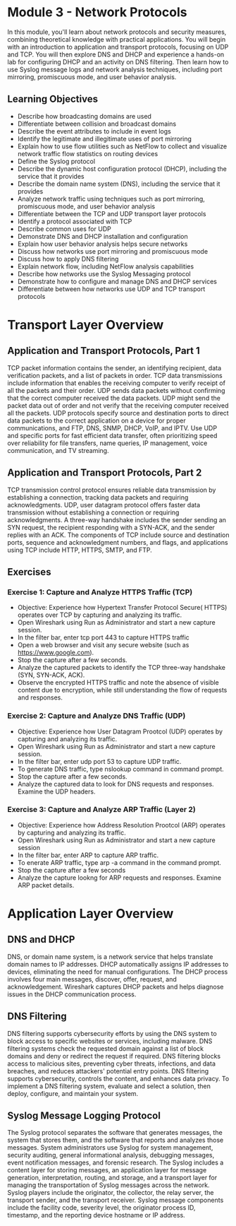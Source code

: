 # Module 3 - Network Protocols
In this module, you'll learn about network protocols and security measures, combining theoretical knowledge with practical applications. You will begin with an introduction to application and transport protocols, focusing on UDP and TCP. You will then explore DNS and DHCP and experience a hands-on lab for configuring DHCP and an activity on DNS filtering. Then learn how to use Syslog message logs and network analysis techniques, including port mirroring, promiscuous mode, and user behavior analysis.

## Learning Objectives
- Describe how broadcasting domains are used
- Differentiate between collision and broadcast domains
- Describe the event attributes to include in event logs
- Identify the legitimate and illegitimate uses of port mirroring
- Explain how to use flow utilities such as NetFlow to collect and visualize network traffic flow statistics on routing devices
- Define the Syslog protocol
- Describe the dynamic host configuration protocol (DHCP), including the service that it provides
- Describe the domain name system (DNS), including the service that it provides
- Analyze network traffic using techniques such as port mirroring, promiscuous mode, and user behavior analysis
- Differentiate between the TCP and UDP transport layer protocols
- Identify a protocol associated with TCP
- Describe common uses for UDP
- Demonstrate DNS and DHCP installation and configuration
- Explain how user behavior analysis helps secure networks
- Discuss how networks use port mirroring and promiscuous mode
- Discuss how to apply DNS filtering
- Explain network flow, including NetFlow analysis capabilities
- Describe how networks use the Syslog Messaging protocol
- Demonstrate how to configure and manage DNS and DHCP services
- Differentiate between how networks use UDP and TCP transport protocols

# Transport Layer Overview

## Application and Transport Protocols, Part 1
TCP packet information contains the sender, an identifying recipient, data verification packets, and a list of packets in order. TCP data transmissions include information that enables the receiving computer to verify receipt of all the packets and their order. UDP sends data packets without confirming that the correct computer received the data packets. UDP might send the packet data out of order and not verify that the receiving computer received all the packets. UDP protocols specify source and destination ports to direct data packets to the correct application on a device for proper communications, and FTP, DNS, SNMP, DHCP, VoIP, and IPTV. Use UDP and specific ports for fast efficient data transfer, often prioritizing speed over reliability for file transfers, name queries, IP management, voice communication, and TV streaming.

## Application and Transport Protocols, Part 2
TCP transmission control protocol ensures reliable data transmission by establishing a connection, tracking data packets and requiring acknowledgments. UDP, user datagram protocol offers faster data transmission without establishing a connection or requiring acknowledgments. A three-way handshake includes the sender sending an SYN request, the recipient responding with a SYN-ACK, and the sender replies with an ACK. The components of TCP include source and destination ports, sequence and acknowledgment numbers, and flags, and applications using TCP include HTTP, HTTPS, SMTP, and FTP.

## Exercises
### Exercise 1: Capture and Analyze HTTPS Traffic (TCP)
- Objective: Experience how Hypertext Transfer Protocol Secure( HTTPS) operates over TCP by capturing and analyzing its traffic.
- Open Wireshark using Run as Administrator and start a new capture session.
- In the filter bar, enter tcp port 443 to capture HTTPS traffic
- Open a web browser and visit any secure website (such as https://www.google.com).
- Stop the capture after a few seconds.
- Analyze the captured packets to identify the TCP three-way handshake (SYN, SYN-ACK, ACK).
- Observe the encrypted HTTPS traffic and note the absence of visible content due to encryption, while still understanding the flow of requests and responses.

### Exercise 2: Capture and Analyze DNS Traffic (UDP)
- Objective: Experience how User Datagram Prootcol (UDP) operates by capturing and analyzing its traffic.
- Open Wireshark using Run as Administrator and start a new capture session.
- In the filter bar, enter udp port 53 to capture UDP traffic.
- To generate DNS traffic, type nslookup command in command prompt.
- Stop the capture after a few seconds.
- Analyze the captured data to look for DNS requests and responses. Examine the UDP headers.

### Exercise 3: Capture and Analyze ARP Traffic (Layer 2)
- Objective: Experience how Address Resolution Prootcol (ARP) operates by capturing and analyzing its traffic.
- Open Wireshark using Run as Administrator and start a new capture session
- In the filter bar, enter ARP to capture ARP traffic.
- To enerate ARP traffic, type arp -a command in the command prompt.
- Stop the capture after a few seconds
- Analyze the capture lookng for ARP requests and responses. Examine ARP packet details.

# Application Layer Overview

## DNS and DHCP
DNS, or domain name system, is a network service that helps translate domain names to IP addresses. DHCP automatically assigns IP addresses to devices, eliminating the need for manual configurations. The DHCP process involves four main messages, discover, offer, request, and acknowledgement. Wireshark captures DHCP packets and helps diagnose issues in the DHCP communication process.

## DNS Filtering
DNS filtering supports cybersecurity efforts by using the DNS system to block access to specific websites or services, including malware. DNS filtering systems check the requested domain against a list of block domains and deny or redirect the request if required. DNS filtering blocks access to malicious sites, preventing cyber threats, infections, and data breaches, and reduces attackers' potential entry points. DNS filtering supports cybersecurity, controls the content, and enhances data privacy. To implement a DNS filtering system, evaluate and select a solution, then deploy, configure, and maintain your system.

## Syslog Message Logging Protocol
The Syslog protocol separates the software that generates messages, the system that stores them, and the software that reports and analyzes those messages. System administrators use Syslog for system management, security auditing, general informational analysis, debugging messages, event notification messages, and forensic research. The Syslog includes a content layer for storing messages, an application layer for message generation, interpretation, routing, and storage, and a transport layer for managing the transportation of Syslog messages across the network. Syslog players include the originator, the collector, the relay server, the transport sender, and the transport receiver. Syslog message components include the facility code, severity level, the originator process ID, timestamp, and the reporting device hostname or IP address.
